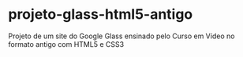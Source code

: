 # projeto-glass-html5-antigo
 Projeto de um site do Google Glass ensinado pelo Curso em Vídeo no formato antigo com HTML5 e CSS3
